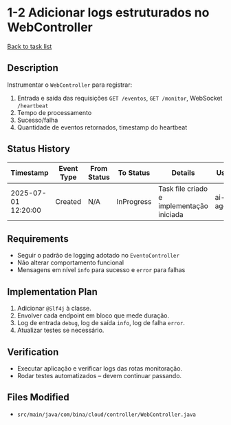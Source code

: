 # 1-2 Adicionar logs estruturados no WebController

[Back to task list](mdc:tasks.md)

## Description
Instrumentar o `WebController` para registrar:
1. Entrada e saída das requisições `GET /eventos`, `GET /monitor`, WebSocket `/heartbeat`
2. Tempo de processamento
3. Sucesso/falha
4. Quantidade de eventos retornados, timestamp do heartbeat

## Status History
| Timestamp | Event Type | From Status | To Status | Details | User |
|-----------|------------|-------------|-----------|---------|------|
| 2025-07-01 12:20:00 | Created | N/A | InProgress | Task file criado e implementação iniciada | ai-agent |

## Requirements
* Seguir o padrão de logging adotado no `EventoController`
* Não alterar comportamento funcional
* Mensagens em nível `info` para sucesso e `error` para falhas

## Implementation Plan
1. Adicionar `@Slf4j` à classe.
2. Envolver cada endpoint em bloco que mede duração.
3. Log de entrada `debug`, log de saída `info`, log de falha `error`.
4. Atualizar testes se necessário.

## Verification
* Executar aplicação e verificar logs das rotas monitoração.
* Rodar testes automatizados – devem continuar passando.

## Files Modified
* `src/main/java/com/bina/cloud/controller/WebController.java`